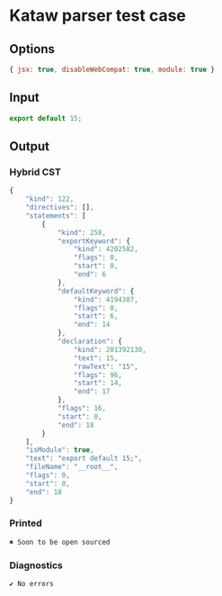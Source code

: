 # Kataw parser test case

## Options

`````js
{ jsx: true, disableWebCompat: true, module: true }
`````

## Input

`````js
export default 15;
`````

## Output

### Hybrid CST

```javascript
{
    "kind": 122,
    "directives": [],
    "statements": [
        {
            "kind": 258,
            "exportKeyword": {
                "kind": 4202582,
                "flags": 0,
                "start": 0,
                "end": 6
            },
            "defaultKeyword": {
                "kind": 4194387,
                "flags": 0,
                "start": 6,
                "end": 14
            },
            "declaration": {
                "kind": 201392130,
                "text": 15,
                "rawText": "15",
                "flags": 96,
                "start": 14,
                "end": 17
            },
            "flags": 16,
            "start": 0,
            "end": 18
        }
    ],
    "isModule": true,
    "text": "export default 15;",
    "fileName": "__root__",
    "flags": 0,
    "start": 0,
    "end": 18
}
```

### Printed

```javascript
✖ Soon to be open sourced
```

### Diagnostics

```javascript
✔ No errors
```

